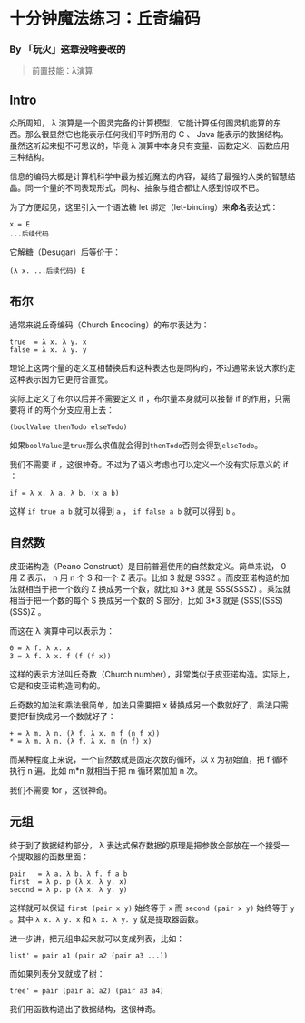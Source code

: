 # 十分钟魔法练习：丘奇编码

### By 「玩火」~~这章没啥要改的~~

> 前置技能：λ演算

## Intro

众所周知， λ 演算是一个图灵完备的计算模型，它能计算任何图灵机能算的东西。那么很显然它也能表示任何我们平时所用的 C 、 Java 能表示的数据结构。虽然这听起来挺不可思议的，毕竟 λ 演算中本身只有变量、函数定义、函数应用三种结构。

信息的编码大概是计算机科学中最为接近魔法的内容，凝结了最强的人类的智慧结晶。同一个量的不同表现形式，同构、抽象与组合都让人感到惊叹不已。

为了方便起见，这里引入一个语法糖 let 绑定（let-binding）来**命名**表达式：

```
x = E
...后续代码
```

它解糖（Desugar）后等价于：

```
(λ x. ...后续代码) E
```

## 布尔

通常来说丘奇编码（Church Encoding）的布尔表达为：

```
true  = λ x. λ y. x
false = λ x. λ y. y
```

理论上这两个量的定义互相替换后和这种表达也是同构的，不过通常来说大家约定这种表示因为它更符合直觉。

实际上定义了布尔以后并不需要定义 if ，布尔量本身就可以接替 if 的作用，只需要将 if 的两个分支应用上去：

```
(boolValue thenTodo elseTodo)
```

如果`boolValue`是`true`那么求值就会得到`thenTodo`否则会得到`elseTodo`。

我们不需要 if ，这很神奇。不过为了语义考虑也可以定义一个没有实际意义的 if ：

```
if = λ x. λ a. λ b. (x a b)
```

这样 `if true a b` 就可以得到 `a` ， `if false a b` 就可以得到 `b` 。

## 自然数

皮亚诺构造（Peano Construct）是目前普遍使用的自然数定义。简单来说， 0 用 Z 表示， n 用 n 个 S 和一个 Z 表示。比如 3 就是 SSSZ 。而皮亚诺构造的加法就相当于把一个数的 Z 换成另一个数，就比如 3+3 就是 SSS(SSSZ) 。乘法就相当于把一个数的每个 S 换成另一个数的 S 部分，比如 3*3 就是 (SSS)(SSS)(SSS)Z 。

而这在 λ 演算中可以表示为：

```
0 = λ f. λ x. x
3 = λ f. λ x. f (f (f x))
```

这样的表示方法叫丘奇数（Church number），非常类似于皮亚诺构造。实际上，它是和皮亚诺构造同构的。

丘奇数的加法和乘法很简单，加法只需要把 x 替换成另一个数就好了，乘法只需要把f替换成另一个数就好了：

```
+ = λ m. λ n. (λ f. λ x. m f (n f x))
* = λ m. λ n. (λ f. λ x. m (n f) x)
```

而某种程度上来说，一个自然数就是固定次数的循环，以 x 为初始值，把 f 循环执行 n 遍。比如 m*n 就相当于把 m 循环累加加 n 次。

我们不需要 for ，这很神奇。

## 元组

终于到了数据结构部分， λ 表达式保存数据的原理是把参数全部放在一个接受一个提取器的函数里面：

```
pair   = λ a. λ b. λ f. f a b
first  = λ p. p (λ x. λ y. x)
second = λ p. p (λ x. λ y. y)
```

这样就可以保证 `first (pair x y)` 始终等于 `x` 而 `second (pair x y)` 始终等于 `y` 。其中 `λ x. λ y. x` 和 `λ x. λ y. y` 就是提取器函数。

进一步讲，把元组串起来就可以变成列表，比如：

```
list' = pair a1 (pair a2 (pair a3 ...))
```

而如果列表分叉就成了树：

```
tree' = pair (pair a1 a2) (pair a3 a4)
```

我们用函数构造出了数据结构，这很神奇。